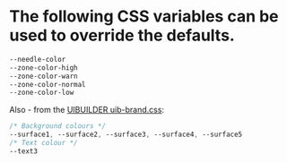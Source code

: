 # The following CSS variables can be used to override the defaults.

```css
--needle-color
--zone-color-high
--zone-color-warn
--zone-color-normal
--zone-color-low
```

Also - from the [UIBUILDER uib-brand.css](https://github.com/TotallyInformation/node-red-contrib-uibuilder/blob/main/front-end/uib-brand.css):

```css
/* Background colours */
--surface1, --surface2, --surface3, --surface4, --surface5
/* Text colour */
--text3
```
